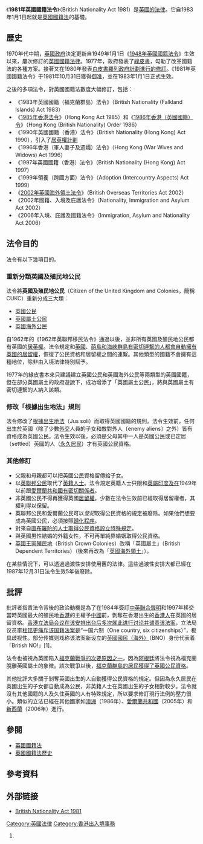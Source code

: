 《**1981年英國國籍法令**》（British Nationality Act 1981）是[英國的](https://zh.wikipedia.org/wiki/英國 "wikilink")[法律](../Page/法律.md "wikilink")。它自1983年1月1日起就是[英國國籍法](../Page/英國國籍法.md "wikilink")的基礎。

## 歷史

1970年代中期，[英國政府](../Page/英國政府.md "wikilink")決定更新自1949年1月1日《[1948年英國國籍法令](https://zh.wikipedia.org/wiki/1948年英國國籍法令 "wikilink")》生效以來，屢次修訂的[英國國籍法律](https://zh.wikipedia.org/wiki/英國國籍 "wikilink")。1977年，政府發表了[綠皮書](https://zh.wikipedia.org/wiki/綠皮書 "wikilink")，勾勒了改革國籍法的各種方案。接著又在1980年發表[白皮書羅列政府計劃進行的修訂](https://zh.wikipedia.org/wiki/白皮書 "wikilink")。《1981年英國國籍法令》于1981年10月31日獲得[御准](../Page/御准.md "wikilink")，並在1983年1月1日正式生效。

之後的多項法令，對英國國籍法數度大幅修訂，包括：

  - 《1983年英國國籍（福克蘭群島）法令》（British Nationality (Falkland Islands) Act 1983）
  - 《[1985年香港法令](https://web.archive.org/web/20070712072204/http://www.coe.int/T/E/Legal_Affairs/Legal_co-operation/Foreigners_and_citizens/Nationality/Documents/National_legislation/UK%20Hong%20Kong%20Act%201985.pdf)》（Hong Kong Act 1985）和《[1986年香港（英國國籍）令](https://web.archive.org/web/20081003045618/http://www.britishcitizen.info/HKBNO1986.pdf)》（Hong Kong (British Nationality) Order 1986）
  - 《1990年英國國籍（香港）法令》（British Nationality (Hong Kong) Act 1990），引入了[居英權計劃](../Page/居英權計劃.md "wikilink")
  - 《1996年香港（軍人妻子及遗孀）法令》（Hong Kong (War Wives and Widows) Act 1996）
  - 《1997年英國國籍（香港）法令》（British Nationality (Hong Kong) Act 1997）
  - 《1999年領養（跨國方面）法令》（Adoption (Intercountry Aspects) Act 1999）
  - 《[2002年英國海外領土法令](../Page/2002年英國海外領土法令.md "wikilink")》（British Overseas Territories Act 2002）
  - 《2002年國籍、入境及庇護法令》（Nationality, Immigration and Asylum Act 2002）
  - 《2006年入境、庇護及國籍法令》（Immigration, Asylum and Nationality Act 2006）

## 法令目的

法令有以下幾項目的。

### 重新分類英國及殖民地公民

法令將**英國及殖民地公民**（Citizen of the United Kingdom and Colonies，簡稱CUKC）重新分成三大類：

  - [英國公民](https://zh.wikipedia.org/wiki/英國公民 "wikilink")
  - [英國屬土公民](https://zh.wikipedia.org/wiki/英國屬土公民 "wikilink")
  - [英國海外公民](../Page/英國海外公民.md "wikilink")

自1962年的《1962年英聯邦移民法令》通過以後，並非所有英國及殖民地公民都有英國的[居英權](https://zh.wikipedia.org/wiki/居英權 "wikilink")。法令規定和[英國](https://zh.wikipedia.org/wiki/英國 "wikilink")、[萌島和](https://zh.wikipedia.org/wiki/萌島 "wikilink")[海峽群島有密切連繫的人都會自動擁有英國的居留權](https://zh.wikipedia.org/wiki/海峽群島 "wikilink")，恢復了公民資格和居留權之間的連繫。其他類型的國籍不會擁有這種地位，除非由入境法律特別賦予。

1977年的綠皮書本來只建議建立英國公民和英國海外公民等兩類型的英國國籍，但在部分英國屬土的政府遊說下，成功增添了「英國屬土公民」，將與英國屬土有密切連繫的人納入該類。

### 修改「根據出生地法」規則

法令修改了[根據出生地法](https://zh.wikipedia.org/wiki/根據出生地法 "wikilink")（Jus soli）而取得英國國籍的規則。法令生效前，任何出生於英國（除了少數[外交](../Page/外交.md "wikilink")人員的子女和敵對外人〔enemy aliens〕之外）皆有資格成為英國公民。法令生效以後，必須是父母其中一人是英國公民或已定居（settled）英國的人（[永久居民](../Page/永久居留權.md "wikilink")）才有英國公民資格。

### 其他修訂

  - 父親和母親都可以把英國公民資格留傳給子女。
  - 以[英聯邦公民](../Page/英聯邦公民.md "wikilink")取代了[英籍人士](../Page/英籍人士.md "wikilink")。法令規定英籍人士只限和[英屬印度及在](https://zh.wikipedia.org/wiki/英屬印度 "wikilink")1949年以前跟[愛爾蘭共和國有密切關係者](https://zh.wikipedia.org/wiki/愛爾蘭共和國 "wikilink")。
  - 非英國公民不得再獲得英國[居留權](https://zh.wikipedia.org/wiki/居留權 "wikilink")。少數在法令生效前已經取得居留權者，其權利得以保留。
  - 英聯邦公民和愛爾蘭公民可以*登記*取得公民資格的規定被廢除。如果他們想要成為英國公民，必須按照[歸化程序](https://zh.wikipedia.org/wiki/歸化 "wikilink")。
  - 對來自[直布羅陀的人士取得公民資格設立特殊規定](https://zh.wikipedia.org/wiki/直布羅陀 "wikilink")。
  - 與英國男性結婚的外籍女性，不可再單純靠婚姻取得公民資格。
  - [英國王家殖民地](https://zh.wikipedia.org/wiki/英國王家殖民地 "wikilink")（British Crown Colonies）改稱「英國屬土」（British Dependent Territories）（後來再改為「[英國海外領土](../Page/英國海外領土.md "wikilink")」）。

在某些情況下，可以透過過渡性安排使用舊的法律。這些過渡性安排大都已經在1987年12月31日法令生效5年後廢除。

## 批評

批評者指責法令背後的政治動機是為了在1984年簽訂[中英聯合聲明](../Page/中英聯合聲明.md "wikilink")和1997年移交當時英國最大的殖民地[香港](../Page/香港.md "wikilink")的主權予[中國](../Page/中國.md "wikilink")前，剝奪在香港出生的[香港人](../Page/香港人.md "wikilink")在英國的居留資格。[香港立法局会议在该安排出台后多次就此进行讨论并谴责该法案](https://zh.wikipedia.org/wiki/香港立法局 "wikilink")，立法局议员[李柱铭更痛斥该国籍法案是](https://zh.wikipedia.org/wiki/李柱铭 "wikilink")“一国六制（One country, six citizenships）”，极具歧视性。部分传媒则戏称该法案新设立的[英國國民（海外）](../Page/英國國民（海外）.md "wikilink")（BNO）身份代表着「British NO\!」\[1\]。

法令也被視為英國陷入[福克蘭戰爭的次要原因之一](https://zh.wikipedia.org/wiki/福克蘭戰爭 "wikilink")，因為[阿根廷](../Page/阿根廷.md "wikilink")將法令視為福克蘭脫離英國屬土的象徵。該次戰爭以後，[福克蘭群島的居民獲得了英國公民資格](https://zh.wikipedia.org/wiki/福克蘭群島 "wikilink")。

其他批評大多關于剝奪英國出生的人自動獲得公民資格的規定。但因為永久居民在英國出生的子女都自動成為公民，非英籍人士在英國出生的子女相對較少。法令就沒有其他國籍的人及久住英國的人有特殊規定，所以要求修訂現行法例的壓力很小。類似的立法已經在其他國家如[澳洲](https://zh.wikipedia.org/wiki/澳洲 "wikilink")（1986年）、[愛爾蘭共和國](https://zh.wikipedia.org/wiki/愛爾蘭共和國 "wikilink")（2005年）和[新西蘭](https://zh.wikipedia.org/wiki/新西蘭 "wikilink")（2006年）進行。

## 參閱

  - [英國國籍法](../Page/英國國籍法.md "wikilink")
  - [英國國籍法歷史](https://zh.wikipedia.org/wiki/英國國籍法歷史 "wikilink")

## 參考資料

## 外部链接

  - [British Nationality Act 1981](http://www.statutelaw.gov.uk/content.aspx?LegType=Act+\(UK+Public+General\)&title=British+Nationality+Act&Year=1981&searchEnacted=0&extentMatchOnly=0&confersPower=0&blanketAmendment=0&sortAlpha=0&TYPE=QS&PageNumber=1&NavFrom=0&parentActiveTextDocId=1360590&ActiveTextDocId=1360590&filesize=478370)

[Category:英國法律](https://zh.wikipedia.org/wiki/Category:英國法律 "wikilink") [Category:香港出入境事務](https://zh.wikipedia.org/wiki/Category:香港出入境事務 "wikilink")

1.